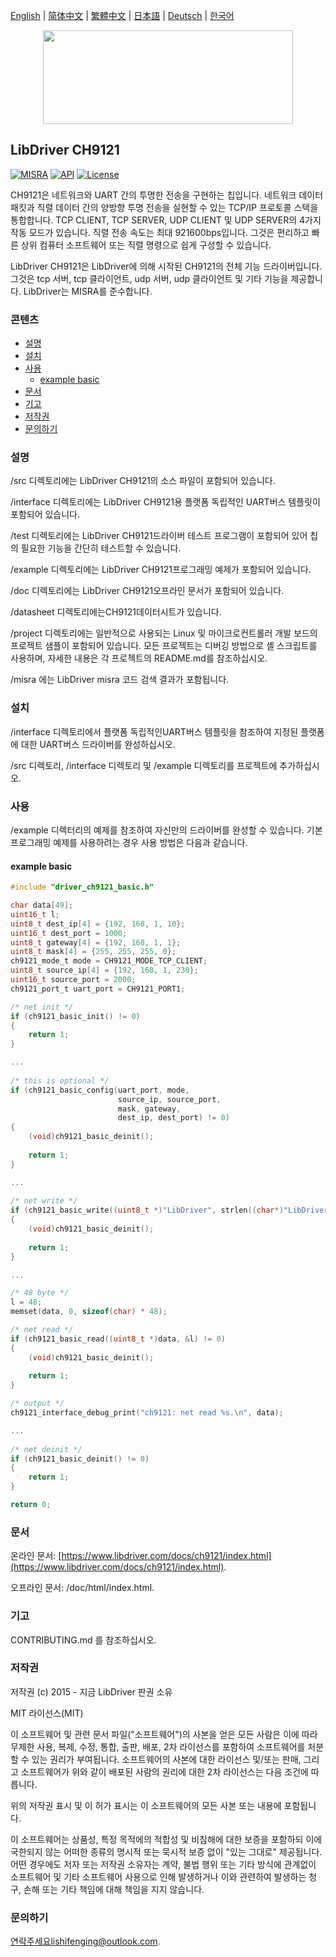 [English](/README.md) | [ 简体中文](/README_zh-Hans.md) | [繁體中文](/README_zh-Hant.md) | [日本語](/README_ja.md) | [Deutsch](/README_de.md) | [한국어](/README_ko.md)

<div align=center>
<img src="/doc/image/logo.svg" width="400" height="150"/>
</div>

## LibDriver CH9121

[![MISRA](https://img.shields.io/badge/misra-compliant-brightgreen.svg)](/misra/README.md) [![API](https://img.shields.io/badge/api-reference-blue.svg)](https://www.libdriver.com/docs/ch9121/index.html) [![License](https://img.shields.io/badge/license-MIT-brightgreen.svg)](/LICENSE)

CH9121은 네트워크와 UART 간의 투명한 전송을 구현하는 칩입니다. 네트워크 데이터 패킷과 직렬 데이터 간의 양방향 투명 전송을 실현할 수 있는 TCP/IP 프로토콜 스택을 통합합니다. TCP CLIENT, TCP SERVER, UDP CLIENT 및 UDP SERVER의 4가지 작동 모드가 있습니다. 직렬 전송 속도는 최대 921600bps입니다. 그것은 편리하고 빠른 상위 컴퓨터 소프트웨어 또는 직렬 명령으로 쉽게 구성할 수 있습니다.

LibDriver CH9121은 LibDriver에 의해 시작된 CH9121의 전체 기능 드라이버입니다. 그것은 tcp 서버, tcp 클라이언트, udp 서버, udp 클라이언트 및 기타 기능을 제공합니다. LibDriver는 MISRA를 준수합니다.

### 콘텐츠

  - [설명](#설명)
  - [설치](#설치)
  - [사용](#사용)
    - [example basic](#example-basic)
  - [문서](#문서)
  - [기고](#기고)
  - [저작권](#저작권)
  - [문의하기](#문의하기)

### 설명

/src 디렉토리에는 LibDriver CH9121의 소스 파일이 포함되어 있습니다.

/interface 디렉토리에는 LibDriver CH9121용 플랫폼 독립적인 UART버스 템플릿이 포함되어 있습니다.

/test 디렉토리에는 LibDriver CH9121드라이버 테스트 프로그램이 포함되어 있어 칩의 필요한 기능을 간단히 테스트할 수 있습니다.

/example 디렉토리에는 LibDriver CH9121프로그래밍 예제가 포함되어 있습니다.

/doc 디렉토리에는 LibDriver CH9121오프라인 문서가 포함되어 있습니다.

/datasheet 디렉토리에는CH9121데이터시트가 있습니다.

/project 디렉토리에는 일반적으로 사용되는 Linux 및 마이크로컨트롤러 개발 보드의 프로젝트 샘플이 포함되어 있습니다. 모든 프로젝트는 디버깅 방법으로 셸 스크립트를 사용하며, 자세한 내용은 각 프로젝트의 README.md를 참조하십시오.

/misra 에는 LibDriver misra 코드 검색 결과가 포함됩니다.

### 설치

/interface 디렉토리에서 플랫폼 독립적인UART버스 템플릿을 참조하여 지정된 플랫폼에 대한 UART버스 드라이버를 완성하십시오.

/src 디렉토리, /interface 디렉토리 및 /example 디렉토리를 프로젝트에 추가하십시오.

### 사용

/example 디렉터리의 예제를 참조하여 자신만의 드라이버를 완성할 수 있습니다. 기본 프로그래밍 예제를 사용하려는 경우 사용 방법은 다음과 같습니다.

#### example basic

```C
#include "driver_ch9121_basic.h"

char data[49];
uint16_t l;
uint8_t dest_ip[4] = {192, 168, 1, 10};
uint16_t dest_port = 1000;
uint8_t gateway[4] = {192, 168, 1, 1};
uint8_t mask[4] = {255, 255, 255, 0};
ch9121_mode_t mode = CH9121_MODE_TCP_CLIENT;
uint8_t source_ip[4] = {192, 168, 1, 230};
uint16_t source_port = 2000;
ch9121_port_t uart_port = CH9121_PORT1;

/* net init */
if (ch9121_basic_init() != 0)
{
    return 1;
}

...
    
/* this is optional */
if (ch9121_basic_config(uart_port, mode,
                        source_ip, source_port, 
                        mask, gateway,
                        dest_ip, dest_port) != 0)
{
    (void)ch9121_basic_deinit();
    
    return 1;
}

...
    
/* net write */
if (ch9121_basic_write((uint8_t *)"LibDriver", strlen((char*)"LibDriver")) != 0)
{
    (void)ch9121_basic_deinit();
    
    return 1;
}

...

/* 48 byte */
l = 48;
memset(data, 0, sizeof(char) * 48);

/* net read */
if (ch9121_basic_read((uint8_t *)data, &l) != 0)
{
    (void)ch9121_basic_deinit();
    
    return 1;
}

/* output */
ch9121_interface_debug_print("ch9121: net read %s.\n", data);

...
    
/* net deinit */
if (ch9121_basic_deinit() != 0)
{
    return 1;
}

return 0;
```

### 문서

온라인 문서: [https://www.libdriver.com/docs/ch9121/index.html](https://www.libdriver.com/docs/ch9121/index.html).

오프라인 문서: /doc/html/index.html.

### 기고

CONTRIBUTING.md 를 참조하십시오.

### 저작권

저작권 (c) 2015 - 지금 LibDriver 판권 소유

MIT 라이선스(MIT)

이 소프트웨어 및 관련 문서 파일("소프트웨어")의 사본을 얻은 모든 사람은 이에 따라 무제한 사용, 복제, 수정, 통합, 출판, 배포, 2차 라이선스를 포함하여 소프트웨어를 처분할 수 있는 권리가 부여됩니다. 소프트웨어의 사본에 대한 라이선스 및/또는 판매, 그리고 소프트웨어가 위와 같이 배포된 사람의 권리에 대한 2차 라이선스는 다음 조건에 따릅니다.

위의 저작권 표시 및 이 허가 표시는 이 소프트웨어의 모든 사본 또는 내용에 포함됩니다.

이 소프트웨어는 상품성, 특정 목적에의 적합성 및 비침해에 대한 보증을 포함하되 이에 국한되지 않는 어떠한 종류의 명시적 또는 묵시적 보증 없이 "있는 그대로" 제공됩니다. 어떤 경우에도 저자 또는 저작권 소유자는 계약, 불법 행위 또는 기타 방식에 관계없이 소프트웨어 및 기타 소프트웨어 사용으로 인해 발생하거나 이와 관련하여 발생하는 청구, 손해 또는 기타 책임에 대해 책임을 지지 않습니다.

### 문의하기

연락주세요lishifenging@outlook.com.